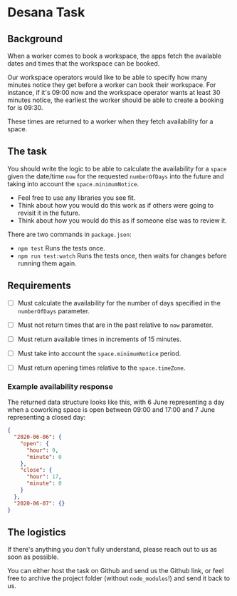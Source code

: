 # Desana Task

## Background

When a worker comes to book a workspace, the apps fetch the available dates and times that the workspace can be booked.

Our workspace operators would like to be able to specify how many minutes notice they get before a worker can book their workspace. For instance, if it's 09:00 now and the workspace operator wants at least 30 minutes notice, the earliest the worker should be able to create a booking for is 09:30.

These times are returned to a worker when they fetch availability for a space.

## The task

You should write the logic to be able to calculate the availability for a `space` given the date/time `now` for the requested `numberOfDays` into the future and taking into account the `space.minimumNotice`.

- Feel free to use any libraries you see fit.
- Think about how you would do this work as if others were going to revisit it in the future.
- Think about how you would do this as if someone else was to review it.

There are two commands in `package.json`:

- `npm test` Runs the tests once.
- `npm run test:watch` Runs the tests once, then waits for changes before running them again.

## Requirements

- [ ] Must calculate the availability for the number of days specified in the `numberOfDays` parameter.
- [ ] Must not return times that are in the past relative to `now` parameter.
- [ ] Must return available times in increments of 15 minutes.
- [ ] Must take into account the `space.minimumNotice` period.
- [ ] Must return opening times relative to the `space.timeZone`.


### Example availability response

The returned data structure looks like this, with 6 June representing a day when a coworking space is open between 09:00 and 17:00 and 7 June representing a closed day:

```json
{
  "2020-06-06": {
    "open": {
      "hour": 9,
      "minute": 0
    },
    "close": {
      "hour": 17,
      "minute": 0
    }
  },
  "2020-06-07": {}
}
```
## The logistics

If there's anything you don't fully understand, please reach out to us as soon as possible.

You can either host the task on Github and send us the Github link, or feel free to archive the project folder (without `node_modules`!) and send it back to us.
